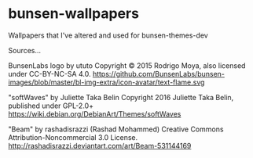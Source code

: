 # bunsen-wallpapers
Wallpapers that I've altered and used
for bunsen-themes-dev

Sources...

BunsenLabs logo by ututo
Copyright © 2015 Rodrigo Moya,
 also licensed under CC-BY-NC-SA 4.0.
https://github.com/BunsenLabs/bunsen-images/blob/master/bl-img-extra/icon-avatar/text-flame.svg

"softWaves" by Juliette Taka Belin
Copyright 2016 Juliette Taka Belin, published under GPL-2.0+
https://wiki.debian.org/DebianArt/Themes/softWaves

"Beam" by rashadisrazzi (Rashad Mohammed)
Creative Commons Attribution-Noncommercial 3.0 License.
http://rashadisrazzi.deviantart.com/art/Beam-531144169